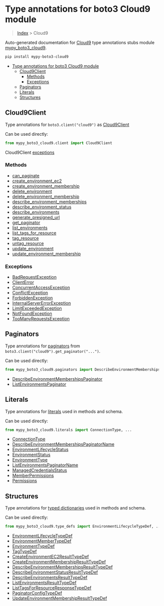 # Type annotations for boto3 Cloud9 module

> [Index](../index.md) > Cloud9

Auto-generated documentation for [Cloud9](https://boto3.amazonaws.com/v1/documentation/api/latest/reference/services/cloud9.html#Cloud9)
type annotations stubs module [mypy_boto3_cloud9](https://pypi.org/project/mypy-boto3-cloud9/).

```bash
pip install mypy-boto3-cloud9
```

- [Type annotations for boto3 Cloud9 module](#type-annotations-for-boto3-cloud9-module)
  - [Cloud9Client](#cloud9client)
    - [Methods](#methods)
    - [Exceptions](#exceptions)
  - [Paginators](#paginators)
  - [Literals](#literals)
  - [Structures](#structures)

## Cloud9Client

Type annotations for  `boto3.client("cloud9")` as [Cloud9Client](./client.md)

Can be used directly:

```python
from mypy_boto3_cloud9.client import Cloud9Client
```


Cloud9Client [exceptions](./client.md#exceptions)



### Methods
- [can_paginate](./client.md#can-paginate)
- [create_environment_ec2](./client.md#create-environment-ec2)
- [create_environment_membership](./client.md#create-environment-membership)
- [delete_environment](./client.md#delete-environment)
- [delete_environment_membership](./client.md#delete-environment-membership)
- [describe_environment_memberships](./client.md#describe-environment-memberships)
- [describe_environment_status](./client.md#describe-environment-status)
- [describe_environments](./client.md#describe-environments)
- [generate_presigned_url](./client.md#generate-presigned-url)
- [get_paginator](./client.md#get-paginator)
- [list_environments](./client.md#list-environments)
- [list_tags_for_resource](./client.md#list-tags-for-resource)
- [tag_resource](./client.md#tag-resource)
- [untag_resource](./client.md#untag-resource)
- [update_environment](./client.md#update-environment)
- [update_environment_membership](./client.md#update-environment-membership)




### Exceptions
- [BadRequestException](./client.md#badrequestexception)
- [ClientError](./client.md#clienterror)
- [ConcurrentAccessException](./client.md#concurrentaccessexception)
- [ConflictException](./client.md#conflictexception)
- [ForbiddenException](./client.md#forbiddenexception)
- [InternalServerErrorException](./client.md#internalservererrorexception)
- [LimitExceededException](./client.md#limitexceededexception)
- [NotFoundException](./client.md#notfoundexception)
- [TooManyRequestsException](./client.md#toomanyrequestsexception)






## Paginators

Type annotations for [paginators](./paginators.md) from `boto3.client("cloud9").get_paginator("...")`.

Can be used directly:

```python
from mypy_boto3_cloud9.paginators import DescribeEnvironmentMembershipsPaginator, ...
```

- [DescribeEnvironmentMembershipsPaginator](./paginators.md#describeenvironmentmembershipspaginator)
- [ListEnvironmentsPaginator](./paginators.md#listenvironmentspaginator)






## Literals

Type annotations for [literals](./literals.md) used in methods and schema.

Can be used directly:

```python
from mypy_boto3_cloud9.literals import ConnectionType, ...
```

- [ConnectionType](./literals.md#connectiontype)
- [DescribeEnvironmentMembershipsPaginatorName](./literals.md#describeenvironmentmembershipspaginatorname)
- [EnvironmentLifecycleStatus](./literals.md#environmentlifecyclestatus)
- [EnvironmentStatus](./literals.md#environmentstatus)
- [EnvironmentType](./literals.md#environmenttype)
- [ListEnvironmentsPaginatorName](./literals.md#listenvironmentspaginatorname)
- [ManagedCredentialsStatus](./literals.md#managedcredentialsstatus)
- [MemberPermissions](./literals.md#memberpermissions)
- [Permissions](./literals.md#permissions)




## Structures


Type annotations for [typed dictionaries](./type_defs.md) used in methods and schema.

Can be used directly:

```python
from mypy_boto3_cloud9.type_defs import EnvironmentLifecycleTypeDef, ...
```

- [EnvironmentLifecycleTypeDef](./type_defs.md#environmentlifecycletypedef)
- [EnvironmentMemberTypeDef](./type_defs.md#environmentmembertypedef)
- [EnvironmentTypeDef](./type_defs.md#environmenttypedef)
- [TagTypeDef](./type_defs.md#tagtypedef)
- [CreateEnvironmentEC2ResultTypeDef](./type_defs.md#createenvironmentec2resulttypedef)
- [CreateEnvironmentMembershipResultTypeDef](./type_defs.md#createenvironmentmembershipresulttypedef)
- [DescribeEnvironmentMembershipsResultTypeDef](./type_defs.md#describeenvironmentmembershipsresulttypedef)
- [DescribeEnvironmentStatusResultTypeDef](./type_defs.md#describeenvironmentstatusresulttypedef)
- [DescribeEnvironmentsResultTypeDef](./type_defs.md#describeenvironmentsresulttypedef)
- [ListEnvironmentsResultTypeDef](./type_defs.md#listenvironmentsresulttypedef)
- [ListTagsForResourceResponseTypeDef](./type_defs.md#listtagsforresourceresponsetypedef)
- [PaginatorConfigTypeDef](./type_defs.md#paginatorconfigtypedef)
- [UpdateEnvironmentMembershipResultTypeDef](./type_defs.md#updateenvironmentmembershipresulttypedef)
